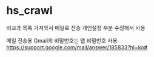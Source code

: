 # hs_crawl
비교과 목록 가져와서 메일로 전송
개인설정 부분 수정해서 사용


메일 전송용 Gmail의 비밀번호는 앱 비밀번호 사용
https://support.google.com/mail/answer/185833?hl=ko#
